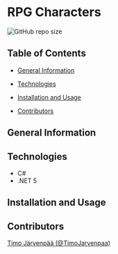 # RPG Characters

![GitHub repo size](https://img.shields.io/github/repo-size/TimoJarvenpaa/rpg-characters)

## Table of Contents

- [General Information](#general-information)

- [Technologies](#technologies,)

- [Installation and Usage](#installation-and-usage)

- [Contributors](#contributors)

## General Information


## Technologies

- C#
- .NET 5

## Installation and Usage


## Contributors

[Timo Järvenpää (@TimoJarvenpaa)](https://github.com/TimoJarvenpaa)
